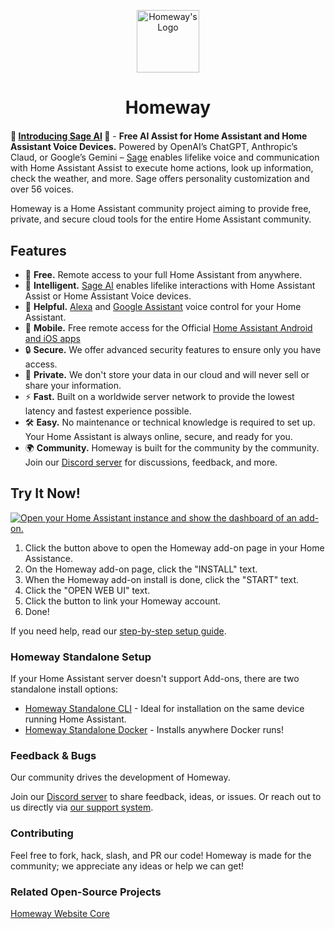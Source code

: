 <p align="center"><img src="https://homeway.io/img/logo.svg" alt="Homeway's Logo" style="width:100px" /></p>
<h1 align="center" style="margin-bottom:20px"><a style="text-decoration:none" href="https://homeway.io/?source=github_readme">Homeway</a></h1>

**🎉 [Introducing Sage AI](https://homeway.io/sage-ai?source=github_readme_sage_intro) 🎉** - **Free AI Assist for Home Assistant and Home Assistant Voice Devices.** Powered by OpenAI’s ChatGPT, Anthropic’s Claud, or Google’s Gemini – [Sage](https://homeway.io/sage-ai?source=github_readme_sage_intro) enables lifelike voice and communication with Home Assistant Assist to execute home actions, look up information, check the weather, and more. Sage offers personality customization and over 56 voices.

Homeway is a Home Assistant community project aiming to provide free, private, and secure cloud tools for the entire Home Assistant community.

## Features

- 🚀 **Free.** Remote access to your full Home Assistant from anywhere.
- 🌿 **Intelligent.** [Sage AI](https://homeway.io/sage-ai?source=github_readme) enables lifelike interactions with Home Assistant Assist or Home Assistant Voice devices.
- 🤖 **Helpful.** [Alexa](https://homeway.io/alexa?source=github_readme) and [Google Assistant](https://homeway.io/googleassistant?source=github_readme) voice control for your Home Assistant.
- 📱 **Mobile.** Free remote access for the Official [Home Assistant Android and iOS apps](https://homeway.io/app?source=github_readme)
- 🔒 **Secure.** We offer advanced security features to ensure only you have access.
- 🔭 **Private.** We don't store your data in our cloud and will never sell or share your information.
- ⚡ **Fast.** Built on a worldwide server network to provide the lowest latency and fastest experience possible.
- 🛠️ **Easy.** No maintenance or technical knowledge is required to set up. Your Home Assistant is always online, secure, and ready for you.
- 🌍 **Community.** Homeway is built for the community by the community. Join our [Discord server](https://discord.gg/zxbvtgU6dq) for discussions, feedback, and more.

## Try It Now!

[![Open your Home Assistant instance and show the dashboard of an add-on.](https://my.home-assistant.io/badges/supervisor_addon.svg)](https://my.home-assistant.io/redirect/supervisor_addon/?addon=6a6435e4_homeway&repository_url=https%3A%2F%2Fgithub.com%2Fhomewayio%2Faddon)

1. Click the button above to open the Homeway add-on page in your Home Assistance.
2. On the Homeway add-on page, click the "INSTALL" text.
3. When the Homeway add-on install is done, click the "START" text.
4. Click the "OPEN WEB UI" text.
5. Click the button to link your Homeway account.
6. Done!

If you need help, read our [step-by-step setup guide](https://homeway.io/getstarted?source=github_readme_full_guide).

### Homeway Standalone Setup

If your Home Assistant server doesn't support Add-ons, there are two standalone install options:

- [Homeway Standalone CLI](https://homeway.io/getstarted?source=github_readme_cli&standalone=true) - Ideal for installation on the same device running Home Assistant.
- [Homeway Standalone Docker](https://homeway.io/getstarted?source=github_readme_docker&standalone=true) - Installs anywhere Docker runs!

### Feedback & Bugs

Our community drives the development of Homeway.

Join our [Discord server](https://discord.gg/zxbvtgU6dq) to share feedback, ideas, or issues. Or reach out to us directly via [our support system](https://homeway.io/support).

### Contributing

Feel free to fork, hack, slash, and PR our code! Homeway is made for the community; we appreciate any ideas or help we can get!

### Related Open-Source Projects

[Homeway Website Core](https://www.npmjs.com/package/homeway-site-core)